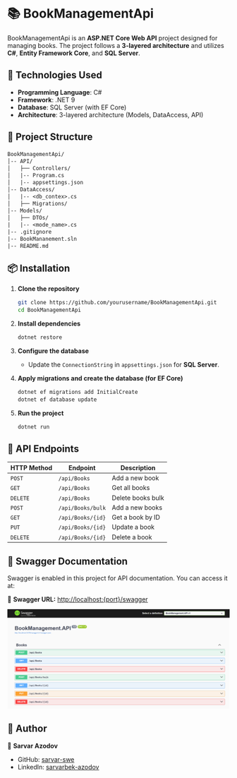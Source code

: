 # 📚 BookManagementApi

BookManagementApi is an **ASP.NET Core Web API** project designed for managing books. The project follows a **3-layered architecture** and utilizes **C#**, **Entity Framework Core**, and **SQL Server**.

## 🚀 Technologies Used

- **Programming Language**: C#  
- **Framework**: .NET 9  
- **Database**: SQL Server (with EF Core)
- **Architecture**: 3-layered architecture (Models, DataAccess, API)  

## 📁 Project Structure

```
BookManagementApi/
│-- API/
│   ├── Controllers/
│   |-- Program.cs
│   |-- appsettings.json
│-- DataAccess/
│   |-- <db_contex>.cs
│   ├── Migrations/
│-- Models/
│   ├── DTOs/
|   |-- <mode_name>.cs
|-- .gitignore
|-- BookMananement.sln
|-- README.md
```

## 📦 Installation

1. **Clone the repository**  
   ```sh
   git clone https://github.com/yourusername/BookManagementApi.git
   cd BookManagementApi
   ```

2. **Install dependencies**  
   ```sh
   dotnet restore
   ```

3. **Configure the database**  
   - Update the `ConnectionString` in `appsettings.json` for **SQL Server**.

4. **Apply migrations and create the database (for EF Core)**  
   ```sh
   dotnet ef migrations add InitialCreate
   dotnet ef database update
   ```

5. **Run the project**  
   ```sh
   dotnet run
   ```

## 📌 API Endpoints

| HTTP Method | Endpoint | Description |
|------------|---------|-------------|
| `POST` | `/api/Books` | Add a new book |
| `GET` | `/api/Books` | Get all books |
| `DELETE` | `/api/Books` | Delete books bulk |
| `POST` | `/api/Books/bulk` | Add a new books |
| `GET` | `/api/Books/{id}` | Get a book by ID |
| `PUT` | `/api/Books/{id}` | Update a book |
| `DELETE` | `/api/Books/{id}` | Delete a book |


## 📖 Swagger Documentation

Swagger is enabled in this project for API documentation. You can access it at:

🔗 **Swagger URL:** [http://localhost:{port}/swagger](http://localhost:{port}/swagger)

![Swagger Documentation](image.png)


## 📜 Author

👤 **Sarvar Azodov**  
- GitHub: [sarvar-swe](https://github.com/sarvar-swe)  
- LinkedIn: [sarvarbek-azodov](https://linkedin.com/in/sarvarbek-azodov)
